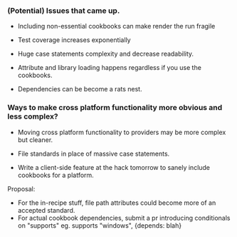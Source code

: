 ### (Potential) Issues that came up.

- Including non-essential cookbooks can make render the run fragile

- Test coverage increases exponentially

- Huge case statements complexity and decrease readability. 

- Attribute and library loading happens regardless if you use the cookbooks.

- Dependencies can be become a rats nest.

### Ways to make cross platform functionality more obvious and less complex?

- Moving cross platform functionality to providers may be more complex but cleaner.

- File standards in place of massive case statements.

- Write a client-side feature at the hack tomorrow to sanely include cookbooks for a platform.

Proposal:
- For the in-recipe stuff, file path attributes could become more of an accepted standard.
- For actual cookbook dependencies, submit a pr introducing conditionals on "supports"
eg. supports "windows", {depends: blah}